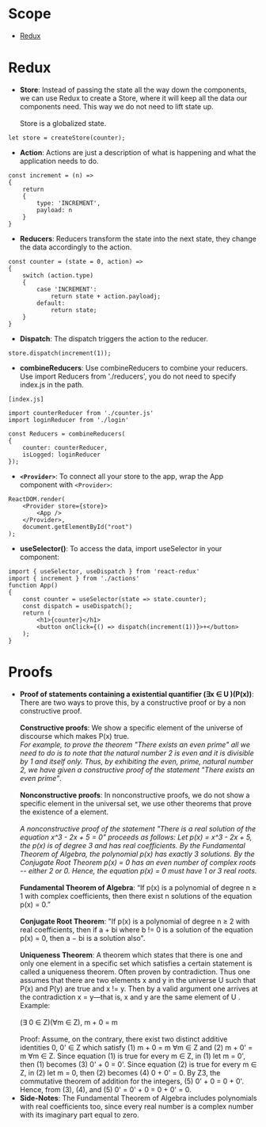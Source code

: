 # Scope
- [Redux](#redux)




# Redux

- **Store**: Instead of passing the state all the way down the components, we can use Redux to create a Store, where it will keep all the data our components need. This way we do not need to lift state up.\
\
Store is a globalized state.
```
let store = createStore(counter);
```
- **Action**: Actions are just a description of what is happening and what the application needs to do.
```
const increment = (n) =>
{
    return 
    {
        type: 'INCREMENT',
        payload: n
    }
}
```
- **Reducers**: Reducers transform the state into the next state, they change the data accordingly to the action.
```
const counter = (state = 0, action) =>
{
    switch (action.type)
    {
        case 'INCREMENT':
            return state + action.payloadj;
        default:
            return state;
    }
}
```
- **Dispatch**: The dispatch triggers the action to the reducer.
```
store.dispatch(increment(1));
```

- **combineReducers**: Use combineReducers to combine your reducers. \
Use import Reducers from './reducers', you do not need to specify index.js in the path.
```
[index.js]

import counterReducer from './counter.js'
import loginReducer from './login'

const Reducers = combineReducers(
{
    counter: counterReducer,
    isLogged: loginReducer
});
```

- **```<Provider>```**: To connect all your store to the app, wrap the App component with ```<Provider>```:
```
ReactDOM.render(
    <Provider store={store}>
        <App />
    </Provider>,
    document.getElementById("root")
);
```

- **useSelector()**: To access the data, import useSelector in your component:
```
import { useSelector, useDispatch } from 'react-redux'
import { increment } from './actions'
function App()
{
    const counter = useSelector(state => state.counter);
    const dispatch = useDispatch();
    return (
        <h1>{counter}</h1>
        <button onClick={() => dispatch(increment(1))}>+</button>
    );
}
```

# Proofs

- **Proof of statements containing a existential quantifier (∃x ∈ U )(P(x))**: There are two ways to prove this, by a constructive proof or by a non constructive proof. \
\
**Constructive proofs**: We show a specific element of the universe of discourse which makes P(x) true. \
_For example, to prove the theorem "There exists an even prime" all we need to do is to note that the natural number 2 is even and it is divisible by 1 and itself only. Thus, by exhibiting the even, prime, natural number 2, we have given a constructive proof of the statement "There exists an even prime"_. \
\
**Nonconstructive proofs**: In nonconstructive proofs, we do not show a specific element in the universal set, we use other theorems that prove the existence of a element. \
\
_A nonconstructive proof of the statement "There is a real solution of the equation x^3 - 2x + 5 = 0" proceeds as follows: Let p(x) = x^3 - 2x + 5, the p(x) is of degree 3 and has real coefficients. By the Fundamental Theorem of Algebra, the polynomial p(x) has exactly 3 solutions. By the Conjugate Root Theorem p(x) = 0 has an even number of complex roots -- either 2 or 0. Hence, the equation p(x) = 0 must have 1 or 3 real roots._ \
\
**Fundamental Theorem of Algebra**: “If p(x) is a polynomial of degree n ≥ 1 with complex coefficients, then there exist n solutions of the equation p(x) = 0.” \
\
**Conjugate Root Theorem**: "If p(x) is a polynomial of degree n ≥ 2 with real coefficients, then if a + bi where b != 0 is a solution of the equation p(x) = 0, then a − bi is a solution also". \
\
**Uniqueness Theorem**: A theorem which states that there is one and only one element in a specific set which satisfies a certain statement is called a uniqueness theorem. Often proven by contradiction. Thus one assumes that there are two elements x and y in the universe U such that P(x) and P(y) are true and x != y. Then by a valid argument one arrives at the contradiction x = y—that is, x and y are the same element of U . Example: \
\
(∃ 0 ∈ Z)(∀m ∈ Z), m + 0 = m \
\
Proof: Assume, on the contrary, there exist two distinct additive identities 0, 0' ∈ Z which satisfy (1) m + 0 = m ∀m ∈ Z and (2) m + 0' = m ∀m ∈ Z.  Since equation (1) is true for every m ∈ Z, in (1) let m = 0', then (1) becomes (3) 0' + 0 = 0'. Since equation (2) is true for every m ∈ Z, in (2) let m = 0, then (2) becomes (4) 0 + 0' = 0. By Z3, the commutative theorem of addition for the integers, (5) 0' + 0 = 0 + 0'. Hence, from (3), (4), and (5) 0' = 0' + 0 = 0 + 0' = 0.
- **Side-Notes**: The Fundamental Theorem of Algebra includes polynomials with real coefficients too, since every real number is a complex number with its imaginary part equal to zero.
